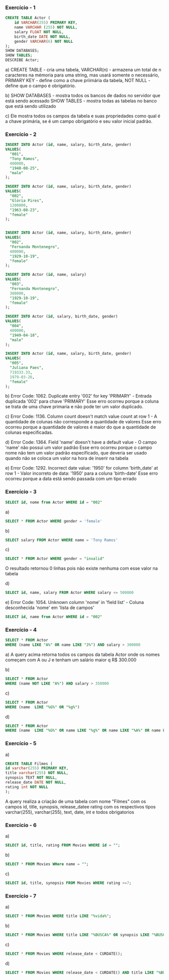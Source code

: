 ### Exercício - 1

```sql
CREATE TABLE Actor (
    id VARCHAR(255) PRIMARY KEY,
    name VARCHAR (255) NOT NULL,
    salary FLOAT NOT NULL,
    birth_date DATE NOT NULL,
    gender VARCHAR(6) NOT NULL
);
SHOW DATABASES;
SHOW TABLES;
DESCRIBE Actor;
```
a) 
CREATE TABLE - cria uma tabela,
VARCHAR(n) -  armazena um total de n caracteres na mémoria para uma string, mas usará somente o necessário,
PRIMARY KEY - define como a chave priimária da tabela,
NOT NULL - define que o campo é obrigatório.

b)
SHOW DATABASES - mostra todos os bancos de dados no servidor que está sendo acessado 
SHOW TABLES - mostra todas as tabelas no banco que está sendo utilizado

c)
Ele mostra todos os campos da tabela e suas propriedades como qual é a chave primária, se é um campo obrigatório e seu valor inicial padrão.

### Exercício - 2

```sql
INSERT INTO Actor (id, name, salary, birth_date, gender)
VALUES(
  "001", 
  "Tony Ramos",
  400000,
  "1948-08-25", 
  "male"
);

INSERT INTO Actor (id, name, salary, birth_date, gender)
VALUES(
  "002", 
  "Glória Pires",
  1200000,
  "1963-08-23", 
  "female"
);


INSERT INTO Actor (id, name, salary, birth_date, gender)
VALUES(
  "002", 
  "Fernanda Montenegro",
  400000,
  "1929-10-19", 
  "female"
);

INSERT INTO Actor (id, name, salary)
VALUES(
  "003", 
  "Fernanda Montenegro",
  300000,
  "1929-10-19", 
  "female"
);

INSERT INTO Actor (id, salary, birth_date, gender)
VALUES(
  "004",
  400000,
  "1949-04-18", 
  "male"
);

INSERT INTO Actor (id, name, salary, birth_date, gender)
VALUES(
  "005", 
  "Juliana Paes",
  719333.33,
  1979-03-26, 
  "female"
);

```

b)
Error Code: 1062. Duplicate entry '002' for key 'PRIMARY' - Entrada duplicada '002' para chave 'PRIMARY'
Esse erro ocorreu porque a coluna se trata de uma chave primaria e não pode ter um valor duplicado.

c)
Error Code: 1136. Column count doesn't match value count at row 1 - A quantidade de colunas não corresponde a quantidade de valores
Esse erro ocorreu porque a quantidade de valores é maior do que a quantidade de colunas especificadas.

d)
Error Code: 1364. Field 'name' doesn't have a default value - O campo 'name' não possui um valor padrão
Esse erro ocorreu porque o campo nome não tem um valor padrão especificado, que deveria ser usado quando não se coloca um valor na hora de inserir na tabela

e)
Error Code: 1292. Incorrect date value: '1950' for column 'birth_date' at row 1 - Valor incorreto de data: '1950' para a coluna 'birth-date'
Esse erro ocorreu porque a data está sendo passada com um tipo errado 

### Exercício - 3

```sql
SELECT id, nome from Actor WHERE id = "002"
```

a)
```sql
SELECT * FROM Actor WHERE gender = 'female'
```

b)
```sql
SELECT salary FROM Actor WHERE name = 'Tony Ramos'
```

c)
```sql
SELECT * FROM Actor WHERE gender = "invalid"
```
O resultado retornou 0 linhas pois não existe nenhuma com esse valor na tabela

d)
``` sql
SELECT id, name, salary FROM Actor WHERE salary <= 500000
```

e)
Error Code: 1054. Unknown column 'nome' in 'field list' - Coluna desconhecida 'nome' em 'lista de campos'
```sql
SELECT id, name from Actor WHERE id = "002"
```

### Exercício - 4

```sql
SELECT * FROM Actor
WHERE (name LIKE "A%" OR name LIKE "J%") AND salary > 300000
```
a)
A query acima retorna todos os campos da tabela Actor onde os nomes começam com A ou J e tenham um salário maior q R$ 300.000 

b)
```sql
SELECT * FROM Actor
WHERE (name NOT LIKE "A%") AND salary > 350000
```

c)
```sql
SELECT * FROM Actor
WHERE (name  LIKE "%G%" OR "%g%")
```

d)
```sql
SELECT * FROM Actor
WHERE (name  LIKE "%G%" OR name LIKE "%g%" OR name LIKE "%A%" OR name LIKE "%a%") AND salary BETWEEN 350000 AND 900000;
```

### Exercício - 5
a)
```sql
CREATE TABLE Filmes (
id varchar(255) PRIMARY KEY,
title varchar(255) NOT NULL,
synopsis TEXT NOT NULL,
release_date DATE NOT NULL,
rating int NOT NULL
);
```
A query realiza a criação de uma tabela com nome "Filmes" com os campos id, title, synopsis, release_datee rating com os respectivos tipos varchar(255), varchar(255), text, date, int e todos obrigatorios

### Exercício - 6
a)
```sql
SELECT id, title, rating FROM Movies WHERE id = "";
```

b)
```sql
SELECT * FROM Movies WHere name = "";
```

c)
```sql
SELECT id, title, synopsis FROM Movies WHERE rating >=7;
```

### Exercício - 7
a)
```sql
SELECT * FROM Movies WHERE title LIKE "%vida%";
```

b)
```sql
SELECT * FROM Movies WHERE title LIKE "%BUSCA%" OR synopsis LIKE "%BUSCA%";
```

c)
```sql
SELECT * FROM Movies WHERE release_date < CURDATE();
```

d)
```sql
SELECT * FROM Movies WHERE release_date < CURDATE() AND title LIKE "%BUSCA%" OR synopsis LIKE "%BUSCA%" AND rating > 7;
```